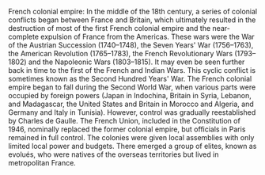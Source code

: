French colonial empire: In the middle of the 18th century, a series of colonial conflicts began between France and Britain, which ultimately resulted in the destruction of most of the first French colonial empire and the near-complete expulsion of France from the Americas. These wars were the War of the Austrian Succession (1740–1748), the Seven Years' War (1756–1763), the American Revolution (1765–1783), the French Revolutionary Wars (1793–1802) and the Napoleonic Wars (1803–1815). It may even be seen further back in time to the first of the French and Indian Wars. This cyclic conflict is sometimes known as the Second Hundred Years' War. The French colonial empire began to fall during the Second World War, when various parts were occupied by foreign powers (Japan in Indochina, Britain in Syria, Lebanon, and Madagascar, the United States and Britain in Morocco and Algeria, and Germany and Italy in Tunisia). However, control was gradually reestablished by Charles de Gaulle. The French Union, included in the Constitution of 1946, nominally replaced the former colonial empire, but officials in Paris remained in full control. The colonies were given local assemblies with only limited local power and budgets. There emerged a group of elites, known as evolués, who were natives of the overseas territories but lived in metropolitan France.

